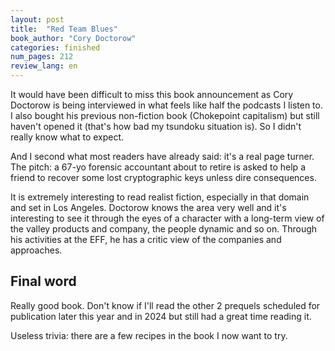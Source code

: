 ```yaml
---
layout: post
title:  "Red Team Blues"
book_author: "Cory Doctorow"
categories: finished
num_pages: 212
review_lang: en
---
```


It would have been difficult to miss this book announcement as Cory Doctorow is being interviewed in what feels like half the podcasts I listen to. I also bought his previous non-fiction book (Chokepoint capitalism) but still haven't opened it (that's how bad my tsundoku situation is). So I didn't really know what to expect.

And I second what most readers have already said: it's a real page turner. The pitch: a 67-yo forensic accountant about to retire is asked to help a friend to recover some lost cryptographic keys unless dire consequences.

It is extremely interesting to read realist fiction, especially in that domain and set in Los Angeles. Doctorow knows the area very well and it's interesting to see it through the eyes of a character with a long-term view of the valley products and company, the people dynamic and so on. Through his activities at the EFF, he has a critic view of the companies and approaches.

## Final word

Really good book. Don't know if I'll read the other 2 prequels scheduled for publication later this year and in 2024 but still had a great time reading it.

Useless trivia: there are a few recipes in the book I now want to try.